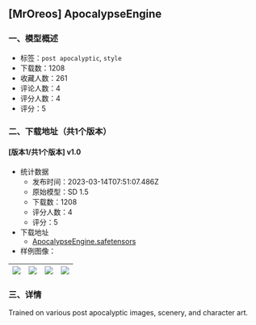 ## [MrOreos] ApocalypseEngine
### 一、模型概述

- 标签：`post apocalyptic`, `style`
- 下载数：1208
- 收藏人数：261
- 评论人数：4
- 评分人数：4
- 评分：5

### 二、下载地址（共1个版本）

#### [版本1/共1个版本] v1.0

- 统计数据
  - 发布时间：2023-03-14T07:51:07.486Z
  - 原始模型：SD 1.5
  - 下载数：1208
  - 评分人数：4
  - 评分：5
- 下载地址
  - [ApocalypseEngine.safetensors](https://civitai.com/api/download/models/22967)
- 样例图像：

| <img src="https://image.civitai.com/xG1nkqKTMzGDvpLrqFT7WA/7506df1d-f935-47dd-2a50-a8987d202700/width=450/248365.jpeg" /> | <img src="https://image.civitai.com/xG1nkqKTMzGDvpLrqFT7WA/a0bdbea7-fec0-4da6-eef7-c55ddf82f200/width=450/248370.jpeg" /> | <img src="https://image.civitai.com/xG1nkqKTMzGDvpLrqFT7WA/fe6eaa27-a62a-48ea-29e3-f296238e0b00/width=450/248369.jpeg" /> | <img src="https://image.civitai.com/xG1nkqKTMzGDvpLrqFT7WA/d3625e23-04d5-4a6d-244e-2618aa494000/width=450/248368.jpeg" /> |
| ---- | ---- | ---- | ---- |


### 三、详情
<p>Trained on various post apocalyptic images, scenery, and character art.</p>